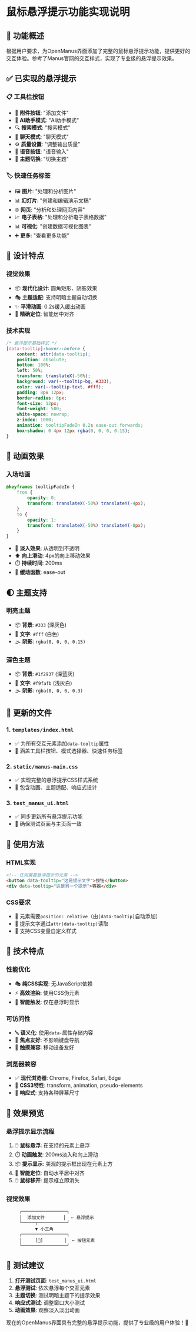 # 鼠标悬浮提示功能实现说明

## 🎯 功能概述

根据用户要求，为OpenManus界面添加了完整的鼠标悬浮提示功能，提供更好的交互体验。参考了Manus官网的交互样式，实现了专业级的悬浮提示效果。

## ✅ 已实现的悬浮提示

### 📋 **工具栏按钮**
- 🔗 **附件按钮**: "添加文件"
- 🤖 **AI助手模式**: "AI助手模式"
- 🔍 **搜索模式**: "搜索模式"
- 💬 **聊天模式**: "聊天模式"
- ⚙️ **质量设置**: "调整输出质量"
- 🎤 **语音按钮**: "语音输入"
- 🌙 **主题切换**: "切换主题"

### 🏷️ **快速任务标签**
- 🖼️ **图片**: "处理和分析图片"
- 📊 **幻灯片**: "创建和编辑演示文稿"
- 🌐 **网页**: "分析和处理网页内容"
- 📈 **电子表格**: "处理和分析电子表格数据"
- 📊 **可视化**: "创建数据可视化图表"
- ➕ **更多**: "查看更多功能"

## 🎨 设计特点

### **视觉效果**
- 📦 **现代化设计**: 圆角矩形、阴影效果
- 🎭 **主题适配**: 支持明暗主题自动切换
- ✨ **平滑动画**: 0.2s缓入缓出动画
- 🎯 **精确定位**: 智能居中对齐

### **技术实现**
```css
/* 悬浮提示基础样式 */
[data-tooltip]:hover::before {
    content: attr(data-tooltip);
    position: absolute;
    bottom: 100%;
    left: 50%;
    transform: translateX(-50%);
    background: var(--tooltip-bg, #333);
    color: var(--tooltip-text, #fff);
    padding: 8px 12px;
    border-radius: 6px;
    font-size: 12px;
    font-weight: 500;
    white-space: nowrap;
    z-index: 1000;
    animation: tooltipFadeIn 0.2s ease-out forwards;
    box-shadow: 0 4px 12px rgba(0, 0, 0, 0.15);
}
```

## 🎪 动画效果

### **入场动画**
```css
@keyframes tooltipFadeIn {
    from {
        opacity: 0;
        transform: translateX(-50%) translateY(-4px);
    }
    to {
        opacity: 1;
        transform: translateX(-50%) translateY(-8px);
    }
}
```

- 🔄 **淡入效果**: 从透明到不透明
- ⬆️ **向上滑动**: 4px的向上移动效果
- ⏱️ **持续时间**: 200ms
- 🌊 **缓动函数**: ease-out

## 🌓 主题支持

### **明亮主题**
- 📦 **背景**: `#333` (深灰色)
- 📝 **文字**: `#fff` (白色)
- 🌫️ **阴影**: `rgba(0, 0, 0, 0.15)`

### **深色主题**
- 📦 **背景**: `#1f2937` (深蓝灰)
- 📝 **文字**: `#f9fafb` (浅灰白)
- 🌫️ **阴影**: `rgba(0, 0, 0, 0.3)`

## 📁 更新的文件

### 1. **`templates/index.html`**
- ✅ 为所有交互元素添加`data-tooltip`属性
- 🎯 涵盖工具栏按钮、模式选择器、快速任务标签

### 2. **`static/manus-main.css`**
- ✅ 实现完整的悬浮提示CSS样式系统
- 🎨 包含动画、主题适配、响应式设计

### 3. **`test_manus_ui.html`**
- ✅ 同步更新所有悬浮提示功能
- 🔄 确保测试页面与主页面一致

## 🚀 使用方法

### **HTML实现**
```html
<!-- 任何需要悬浮提示的元素 -->
<button data-tooltip="这是提示文字">按钮</button>
<div data-tooltip="这是另一个提示">容器</div>
```

### **CSS要求**
- 📍 元素需要`position: relative`（由`[data-tooltip]`自动添加）
- 🎯 提示文字通过`attr(data-tooltip)`读取
- 🎨 支持CSS变量自定义样式

## 🔧 技术特点

### **性能优化**
- 🎭 **纯CSS实现**: 无JavaScript依赖
- ⚡ **高效渲染**: 使用CSS伪元素
- 🎯 **智能触发**: 仅在悬浮时显示

### **可访问性**
- 🔤 **语义化**: 使用`data-`属性存储内容
- 🎯 **焦点友好**: 不影响键盘导航
- 📱 **触摸兼容**: 移动设备友好

### **浏览器兼容**
- ✅ **现代浏览器**: Chrome, Firefox, Safari, Edge
- 🎨 **CSS3特性**: transform, animation, pseudo-elements
- 📱 **响应式**: 支持各种屏幕尺寸

## 🎉 效果预览

### **悬浮提示显示流程**
1. 🖱️ **鼠标悬浮**: 在支持的元素上悬浮
2. ⏱️ **动画触发**: 200ms淡入和向上滑动
3. 📦 **提示显示**: 美观的提示框出现在元素上方
4. 🎯 **智能定位**: 自动水平居中对齐
5. 🖱️ **鼠标移开**: 提示框立即消失

### **视觉效果**
```
     ┌─────────────────┐
     │  添加文件       │  ← 悬浮提示
     └─────┬───────────┘
           ▼ 小三角
     ┌─────────────────┐
     │     [📎]        │  ← 按钮元素
     └─────────────────┘
```

## 🧪 测试建议

1. **打开测试页面**: `test_manus_ui.html`
2. **悬浮测试**: 依次悬浮每个交互元素
3. **主题切换**: 测试明暗主题下的提示效果
4. **响应式测试**: 调整窗口大小测试
5. **动画效果**: 观察淡入淡出动画

现在的OpenManus界面具有完整的悬浮提示功能，提供了专业级的用户体验！🎉
